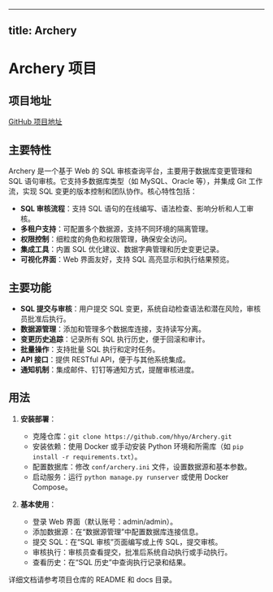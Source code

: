 
---
title: Archery
---

# Archery 项目

## 项目地址
[GitHub 项目地址](https://github.com/hhyo/Archery)

## 主要特性
Archery 是一个基于 Web 的 SQL 审核查询平台，主要用于数据库变更管理和 SQL 语句审核。它支持多数据库类型（如 MySQL、Oracle 等），并集成 Git 工作流，实现 SQL 变更的版本控制和团队协作。核心特性包括：
- **SQL 审核流程**：支持 SQL 语句的在线编写、语法检查、影响分析和人工审核。
- **多租户支持**：可配置多个数据源，支持不同环境的隔离管理。
- **权限控制**：细粒度的角色和权限管理，确保安全访问。
- **集成工具**：内置 SQL 优化建议、数据字典管理和历史变更记录。
- **可视化界面**：Web 界面友好，支持 SQL 高亮显示和执行结果预览。

## 主要功能
- **SQL 提交与审核**：用户提交 SQL 变更，系统自动检查语法和潜在风险，审核员批准后执行。
- **数据源管理**：添加和管理多个数据库连接，支持读写分离。
- **变更历史追踪**：记录所有 SQL 执行历史，便于回滚和审计。
- **批量操作**：支持批量 SQL 执行和定时任务。
- **API 接口**：提供 RESTful API，便于与其他系统集成。
- **通知机制**：集成邮件、钉钉等通知方式，提醒审核进度。

## 用法
1. **安装部署**：
   - 克隆仓库：`git clone https://github.com/hhyo/Archery.git`
   - 安装依赖：使用 Docker 或手动安装 Python 环境和所需库（如 `pip install -r requirements.txt`）。
   - 配置数据库：修改 `conf/archery.ini` 文件，设置数据源和基本参数。
   - 启动服务：运行 `python manage.py runserver` 或使用 Docker Compose。

2. **基本使用**：
   - 登录 Web 界面（默认账号：admin/admin）。
   - 添加数据源：在“数据源管理”中配置数据库连接信息。
   - 提交 SQL：在“SQL 审核”页面编写或上传 SQL，提交审核。
   - 审核执行：审核员查看提交，批准后系统自动执行或手动执行。
   - 查看历史：在“SQL 历史”中查询执行记录和结果。

详细文档请参考项目仓库的 README 和 docs 目录。